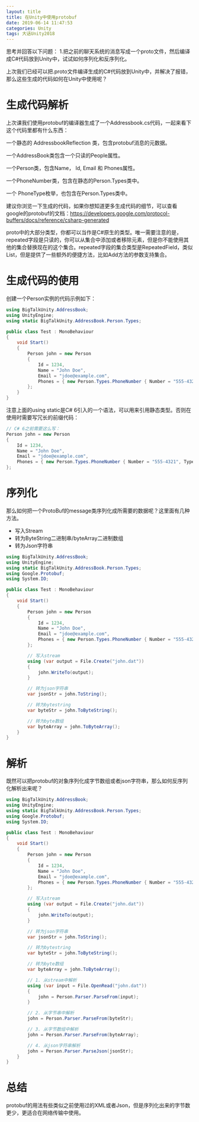 ```yaml
---
layout: title
title: 在Unity中使用protobuf
date: 2019-06-14 11:47:53
categories: Unity
tags: 大话Unity2018
---
```

思考并回答以下问题：
1.把之前的聊天系统的消息写成一个proto文件，然后编译成C#代码放到Unity中，试试如何序列化和反序列化。

<!--more-->

上次我们已经可以把.proto文件编译生成的C#代码放到Unity中，并解决了报错，那么这些生成的代码如何在Unity中使用呢？

# 生成代码解析

上次课我们使用protobuf的编译器生成了一个Addressbook.cs代码，一起来看下这个代码里都有什么东西：

一个静态的 AddressbookReflection 类，包含protobuf消息的元数据。

一个AddressBook类包含一个只读的People属性。

一个Person类，包含Name， Id, Email 和 Phones属性。

一个PhoneNumber类，包含在静态的Person.Types类中。

一个 PhoneType枚举，也包含在Person.Types类中。

建议你浏览一下生成的代码，如果你想知道更多生成代码的细节，可以查看google的protobuf的文档：https://developers.google.com/protocol-buffers/docs/reference/csharp-generated

proto中的大部分类型，你都可以当作是C#原生的类型。唯一需要注意的是，repeated字段是只读的，你可以从集合中添加或者移除元素，但是你不能使用其他的集合替换现在的这个集合。repeated字段的集合类型是RepeatedField<T>，类似List<T>，但是提供了一些额外的便捷方法，比如Add方法的参数支持集合。

# 生成代码的使用

创建一个Person实例的代码示例如下：
```cs
using BigTalkUnity.AddressBook;
using UnityEngine;
using static BigTalkUnity.AddressBook.Person.Types;

public class Test : MonoBehaviour
{
    void Start()
    {
        Person john = new Person
        {
            Id = 1234,
            Name = "John Doe",
            Email = "jdoe@example.com",
            Phones = { new Person.Types.PhoneNumber { Number = "555-4321", Type = PhoneType.Home } }
        };
    }
}
```
注意上面的using static是C# 6引入的一个语法，可以用来引用静态类型。否则在使用时需要写冗长的前缀代码：
```cs
// C# 6之前需要这么写：
Person john = new Person
{
    Id = 1234,
    Name = "John Doe",
    Email = "jdoe@example.com",
    Phones = { new Person.Types.PhoneNumber { Number = "555-4321", Type = Person.Types.PhoneType.HOME } }
};
```

# 序列化

那么如何把一个ProtoBuf的message类序列化成所需要的数据呢？这里面有几种方法。

* 写入Stream
* 转为ByteString二进制串/byteArray二进制数组
* 转为Json字符串
```cs
using BigTalkUnity.AddressBook;
using UnityEngine;
using static BigTalkUnity.AddressBook.Person.Types;
using Google.Protobuf;
using System.IO;

public class Test : MonoBehaviour
{
    void Start()
    {
        Person john = new Person
        {
            Id = 1234,
            Name = "John Doe",
            Email = "jdoe@example.com",
            Phones = { new Person.Types.PhoneNumber { Number = "555-4321", Type = PhoneType.Home } }
        };

        // 写入stream
        using (var output = File.Create("john.dat"))
        {
            john.WriteTo(output);
        }

        // 转为json字符串
        var jsonStr = john.ToString();

        // 转为bytestring
        var byteStr = john.ToByteString();

        // 转为byte数组
        var byteArray = john.ToByteArray();
    }
}
```

# 解析
既然可以把protobuf的对象序列化成字节数组或者json字符串，那么如何反序列化解析出来呢？
```cs
using BigTalkUnity.AddressBook;
using UnityEngine;
using static BigTalkUnity.AddressBook.Person.Types;
using Google.Protobuf;
using System.IO;

public class Test : MonoBehaviour
{
    void Start()
    {
        Person john = new Person
        {
            Id = 1234,
            Name = "John Doe",
            Email = "jdoe@example.com",
            Phones = { new Person.Types.PhoneNumber { Number = "555-4321", Type = PhoneType.Home } }
        };

        // 写入stream
        using (var output = File.Create("john.dat"))
        {
            john.WriteTo(output);
        }

        // 转为json字符串
        var jsonStr = john.ToString();

        // 转为bytestring
        var byteStr = john.ToByteString();

        // 转为byte数组
        var byteArray = john.ToByteArray();

        // 1. 从stream中解析
        using (var input = File.OpenRead("john.dat"))
        {
            john = Person.Parser.ParseFrom(input);
        }

        // 2. 从字节串中解析
        john = Person.Parser.ParseFrom(byteStr);

        // 3. 从字节数组中解析
        john = Person.Parser.ParseFrom(byteArray);

        // 4. 从json字符串解析
        john = Person.Parser.ParseJson(jsonStr);
    }
}
```
# 总结

protobuf的用法有些类似之前使用过的XML或者Json，但是序列化出来的字节数更少，更适合在网络传输中使用。